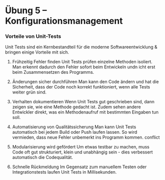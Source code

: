 # Übung 5 – Konfigurationsmanagement

### Vorteile von Unit-Tests
Unit Tests sind ein Kernbestandteil für die moderne Softwareentwicklung & bringen einige Vorteile mit sich.

1. Frühzeitig Fehler finden
Unit Tests prüfen einzelne Methoden isoliert. Man erkennt dadurch den Fehler sofort beim Entwickeln undn icht erst beim Zusammensetzen des Programms.

2. Änderungen sicher durchführen
Man kann den Code ändern und hat die Sicherheit, dass der Code noch korrekt funktioniert, wenn alle Tests weiter grün sind.

3. Verhalten dokumentieren
Wenn Unit Tests gut geschrieben sind, dann zeigen sie, wie eine Methode gedacht ist. Zudem sehen andere Entwickler direkt, was ein Methodenaufruf mit bestimmten Eingaben tun soll.

4. Automatisierung von Qualitätssicherung
Man kann Unit Tests automatisch bei jedem Build oder Push laufen lassen. So wird vermieden, dass neue Fehler unbemerkt ins Programm kommen.
conflict


5. Modularisierung wird gefördert
Um etwas testbar zu machen, muss Code oft gut strukturiert, klein und unabhängig sein - dies verbessert automatisch die Codequalität.

6. Schnelle Rückmeldung
Im Gegensatz zum manuellem Testen oder Integrationstests laufen Unit Tests in Millisekunden.

